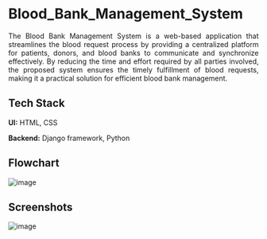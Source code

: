 # Blood_Bank_Management_System
<div align="justify">
The Blood Bank Management System is a web-based application that streamlines the blood request process by providing a centralized platform for patients, donors, and blood banks to communicate and synchronize effectively. By reducing the time and effort required by all parties involved, the proposed system ensures the timely fulfillment of blood requests, making it a practical solution for efficient blood bank management.
</div>

## Tech Stack

**UI:** HTML, CSS

**Backend:** Django framework, Python

## Flowchart

![image](https://github.com/KSruthiVel/Blood_Bank_Management_System/assets/68786151/ea3a25be-8bea-4112-a142-e95c6eaf5044)

## Screenshots
![image](https://github.com/KSruthiVel/Blood_Bank_Management_System/assets/68786151/f7c3195a-0026-428c-aa45-89bc81dc2bf8)
